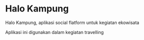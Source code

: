 # Halo Kampung
Halo Kampung, aplikasi social flatform untuk kegiatan ekowisata

<p>Aplikasi ini digunakan dalam kegiatan travelling</p>
